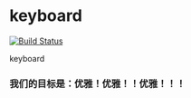 # keyboard

[![Build Status](https://travis-ci.org/DoctorChenGuang/keyboard.svg?branch=master)](https://travis-ci.org/DoctorChenGuang/keyboard)


keyboard

### 我们的目标是：优雅！优雅！！优雅！！！